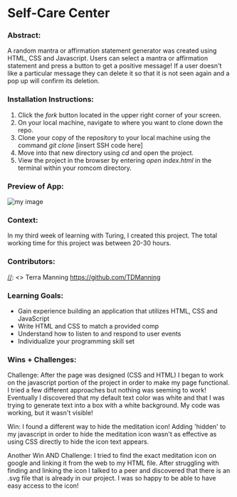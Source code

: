 
# Self-Care Center 

### Abstract:
[//]: <> 
A random mantra or affirmation statement generator was created using HTML, CSS and Javascript. Users can select a mantra or affirmation statement and press a button to get a positive message! If a user doesn't like a particular message they can delete it so that it is not seen again and a pop up will confirm its deletion. 


### Installation Instructions:
[//]: <> (What steps does a person have to take to get your app cloned down and running?)
1. Click the *fork* button located in the upper right corner of your screen.
2. On your local machine, navigate to where you want to clone down the repo.
3. Clone your copy of the repository to your local machine using the command *git clone* [insert SSH code here]
4. Move into that new directory using *cd* *<directory name>* and open the project. 
5. View the project in the browser by entering *open index.html* in the terminal within your romcom directory.

### Preview of App:
[//]: <> (Provide ONE gif or screenshot of your application - choose the "coolest" piece of functionality to show off.)
![my image](https://ibb.co/zVkHd5R)

### Context:
[//]: <> (Give some context for the project here. How long did you have to work on it? How far into the Turing program are you?)
In my third week of learning with Turing, I created this project. The total working time for this project was between 20-30 hours. 

### Contributors:
[//]: <> Terra Manning https://github.com/TDManning

### Learning Goals:
[//]: <> (What were the learning goals of this project? What tech did you work with?)
- Gain experience building an application that utilizes HTML, CSS and JavaScript
- Write HTML and CSS to match a provided comp
- Understand how to listen to and respond to user events
- Individualize your programming skill set

### Wins + Challenges:
[//]: <> (What are 2-3 wins you have from this project? What were some challenges you faced - and how did you get over them?)
Challenge: After the page was designed (CSS and HTML) I began to work on the javascript portion of the project in order to make my page functional. I tried a few different approaches but nothing was seeming to work! Eventually I discovered that my default text color was white and that I was trying to generate text into a box with a white background. My code was working, but it wasn't visible! 

Win: I found a different way to hide the meditation icon! Adding 'hidden' to my javascript in order to hide the meditation icon wasn't as effective as using CSS directly to hide the icon text appears. 

Another Win AND Challenge: I tried to find the exact meditation icon on google and linking it from the web to my HTML file. After struggling with finding and linking the icon I talked to a peer and discovered that there is an .svg file that is already in our project. I was so happy to be able to have easy access to the icon! 
